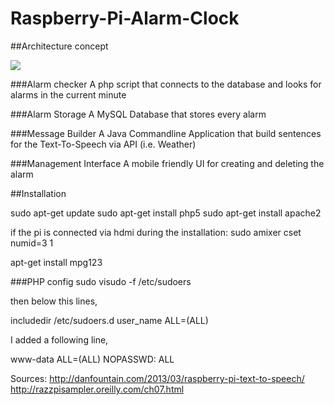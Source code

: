 # Raspberry-Pi-Alarm-Clock

##Architecture concept

![](http://i.imgur.com/SnVPmfZ.png)

###Alarm checker
A php script that connects to the database and looks for alarms in the current minute

###Alarm Storage
A MySQL Database that stores every alarm

###Message Builder
A Java Commandline Application that build sentences for the Text-To-Speech via API (i.e. Weather)

###Management Interface
A mobile friendly UI for creating and deleting the alarm

##Installation

sudo apt-get update
sudo apt-get install php5
sudo apt-get install apache2

if the pi is connected via hdmi during the installation: 
sudo amixer cset numid=3 1

apt-get install mpg123

###PHP config
sudo visudo -f /etc/sudoers

then below this lines,

includedir /etc/sudoers.d user_name ALL=(ALL)

I added a following line,

www-data ALL=(ALL) NOPASSWD: ALL

Sources:
http://danfountain.com/2013/03/raspberry-pi-text-to-speech/
http://razzpisampler.oreilly.com/ch07.html
